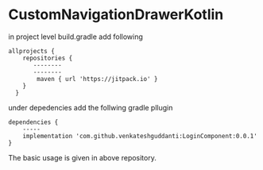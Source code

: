 # CustomNavigationDrawerKotlin

in project level build.gradle add following

```
allprojects {
    repositories {
       --------        
       --------
        maven { url 'https://jitpack.io' } 
    }
  }
```
under depedencies add the follwing gradle pllugin

```
dependencies {
    -----
    implementation 'com.github.venkateshguddanti:LoginComponent:0.0.1'
}
```
The basic usage is given in above repository.
